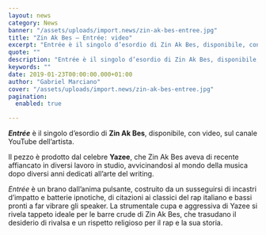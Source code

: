 ```yaml
---
layout: news
category: News
banner: "/assets/uploads/import.news/zin-ak-bes-entree.jpg"
title: "Zin Ak Bes – Entrée: video"
excerpt: "Entrée è il singolo d’esordio di Zin Ak Bes, disponibile, con video, sul canale YouTube dell’artista. Il pezzo è prodotto dal celebre Yazee, che Zin Ak Bes aveva di recente affiancato in diversi lavoro in studio, avvicinandosi al mondo della musica dopo diversi anni dedicati all’arte del writing. Entrée è un brano dall’anima pulsante, costruito da [&hellip"
quote: ""
description: "Entrée è il singolo d’esordio di Zin Ak Bes, disponibile, con video, sul canale YouTube dell’artista. Il pezzo è prodotto dal celebre Yazee, che Zin Ak Bes aveva di recente affiancato in diversi lavoro in studio, avvicinandosi al mondo della musica dopo diversi anni dedicati all’arte del writing. Entrée è un brano dall’anima pulsante, costruito da [&hellip"
keywords: ""
date: 2019-01-23T00:00:00.000+01:00
author: "Gabriel Marciano"
cover: "/assets/uploads/import.news/zin-ak-bes-entree.jpg"
pagination:
  enabled: true

---
```


**_Entrée_** è il singolo d’esordio di **Zin Ak Bes**, disponibile, con video, sul canale YouTube dell’artista.

Il pezzo è prodotto dal celebre **Yazee**, che Zin Ak Bes aveva di recente affiancato in diversi lavoro in studio, avvicinandosi al mondo della musica dopo diversi anni dedicati all’arte del writing.

_Entrée_ è un brano dall’anima pulsante, costruito da un susseguirsi di incastri d’impatto e batterie ipnotiche, di citazioni ai classici del rap italiano e bassi pronti a far vibrare gli speaker. La strumentale cupa e aggressiva di Yazee si rivela tappeto ideale per le barre crude di Zin Ak Bes, che trasudano il desiderio di rivalsa e un rispetto religioso per il rap e la sua storia.